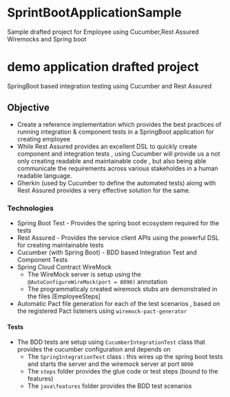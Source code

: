 # SprintBootApplicationSample
Sample drafted project for Employee using Cucumber,Rest Assured Wiremocks and Spring boot
# demo application drafted project

SpringBoot based integration testing using Cucumber and Rest Assured

## Objective

* Create a reference implementation which provides the best practices of running integration & component tests in a SpringBoot application for creating employee
* While Rest Assured provides an excellent DSL to quickly create component and integration tests , using Cucumber will provide us a not only creating readable and maintainable code , but also being able communicate the requirements across various stakeholdes in a human readable language.
* Gherkin (used by Cucumber to define the automated tests) along with Rest Assured provides a very effective solution for the same.

### Technologies

* Spring Boot Test - Provides the spring boot ecosystem required for the tests
* Rest Assured - Provides the service client APIs using the powerful DSL for creating maintainable tests
* Cucumber (with Spring Boot) - BDD based Integration Test and Component Tests
* Spring Cloud Contract WireMock
    * The WireMock server is setup using the `@AutoConfigureWireMock(port = 8090)` annotation
    * The programmaticaly created wiremock stubs are demonstrated in the files [EmployeeSteps]
* Automatic Pact file generation for each of the test scenarios , based on the registered Pact listeners using `wiremock-pact-generator`



#### Tests

* The BDD tests are setup using `CucumberIntegrationTest` class that provides the cucumber configuration and depends on
    * The `SpringIntegrationTest` class : this wires up the spring boot tests and starts the server and the wiremock server at port `8090`
    * The `steps` folder provides the glue code or test steps (bound to the features)
    * The `java\features` folder provides the BDD test scenarios
